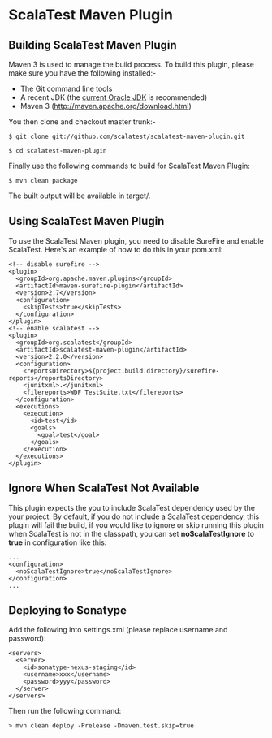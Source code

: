 ScalaTest Maven Plugin
======================

Building ScalaTest Maven Plugin
-------------------------------

Maven 3 is used to manage the build process.  To build this plugin, please make sure you have the following installed:-

  * The Git command line tools
  * A recent JDK (the [current Oracle JDK](http://www.oracle.com/technetwork/java/javase/downloads/index.html) is recommended)
  * Maven 3 (http://maven.apache.org/download.html)

You then clone and checkout master trunk:-

    $ git clone git://github.com/scalatest/scalatest-maven-plugin.git
    
    $ cd scalatest-maven-plugin

Finally use the following commands to build for ScalaTest Maven Plugin: 

    $ mvn clean package

The built output will be available in target/.

Using ScalaTest Maven Plugin
----------------------------

To use the ScalaTest Maven plugin, you need to disable SureFire and enable ScalaTest. Here's an example of how to do this in your pom.xml: 

    <!-- disable surefire -->
    <plugin>
      <groupId>org.apache.maven.plugins</groupId>
      <artifactId>maven-surefire-plugin</artifactId>
      <version>2.7</version>
      <configuration>
        <skipTests>true</skipTests>
      </configuration>
    </plugin>
    <!-- enable scalatest -->
    <plugin>
      <groupId>org.scalatest</groupId>
      <artifactId>scalatest-maven-plugin</artifactId>
      <version>2.2.0</version>
      <configuration>
        <reportsDirectory>${project.build.directory}/surefire-reports</reportsDirectory>
        <junitxml>.</junitxml>
        <filereports>WDF TestSuite.txt</filereports>
      </configuration>
      <executions>
        <execution>
          <id>test</id>
          <goals>
            <goal>test</goal>
          </goals>
        </execution>
      </executions>
    </plugin>

Ignore When ScalaTest Not Available
-----------------------------------

This plugin expects the you to include ScalaTest dependency used by the your project.  By default, if you do not include a ScalaTest dependency, 
this plugin will fail the build, if you would like to ignore or skip running this plugin when ScalaTest is not in the classpath, you can set 
**noScalaTestIgnore** to **true** in configuration like this: 

```
...
<configuration>
  <noScalaTestIgnore>true</noScalaTestIgnore>
</configuration>
...
```

Deploying to Sonatype
---------------------

Add the following into settings.xml (please replace username and password): 

```
<servers>
  <server>
    <id>sonatype-nexus-staging</id>
    <username>xxx</username>
    <password>yyy</password>
  </server>
</servers>
```

Then run the following command: 

```
> mvn clean deploy -Prelease -Dmaven.test.skip=true
```
